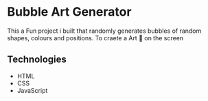 <h1>Bubble Art Generator</h1>
<p>
This a Fun project i built that randomly generates bubbles of random shapes, colours and positions. To craete a Art 🎨 on the screen 
</p>
</hr>
<h2>Technologies</h2>
<ul>
<li>HTML</li>
<li>CSS</li>
<li>JavaScript</li>
</ul>
